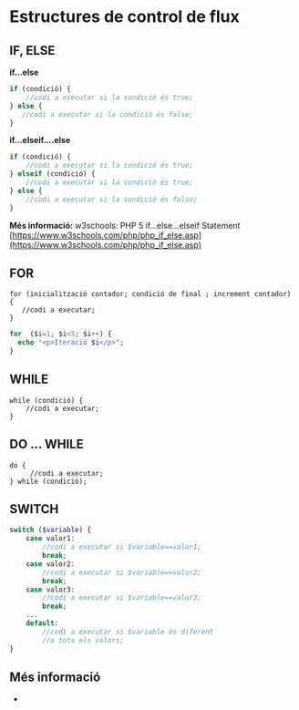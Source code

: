 # Estructures de control de flux

## IF, ELSE

**if...else**

```php
if (condició) {
    //codi a executar si la condició és true;
} else {
   //codi a executar si la condició és false;
}
```

**if...elseif....else**

```php
if (condició) {
    //codi a executar si la condició és true;
} elseif (condició) {
    //codi a executar si la condició és true;
} else {
    //codi a executar si la condició és false;
}
```

**Més informació:** w3schools: PHP 5 if...else...elseif Statement [https://www.w3schools.com/php/php_if_else.asp](https://www.w3schools.com/php/php_if_else.asp)

## FOR

```
for (inicialització contador; condició de final ; increment contador) {
   //codi a executar;
}
```

```php
for  ($i=1; $i<5; $i++) {
  echo "<p>Iteració $i</p>";
}
```

## WHILE

```
while (condició) {
    //codi a executar;
}
```

## DO ... WHILE

```
do {
     //codi a executar;
} while (condició);
```

## SWITCH

```php
switch ($variable) {
    case valor1:
        //codi a executar si $variable==valor1;
        break;
    case valor2:
        //codi a executar si $variable==valor2;
        break;
    case valor3:
        //codi a executar si $variable==valor3;
        break;
    ...
    default:
        //codi a executar si $variable és diferent
        //a tots els valors;
}
```

## Més informació

* 